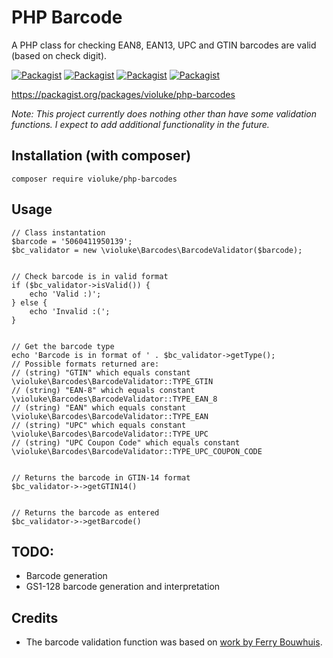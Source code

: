 # PHP Barcode
A PHP class for checking EAN8, EAN13, UPC and GTIN barcodes are valid (based on check digit).

[![Packagist](https://img.shields.io/packagist/v/violuke/php-barcodes.svg?maxAge=2592000)]()
[![Packagist](https://img.shields.io/packagist/dt/violuke/php-barcodes.svg?maxAge=2592000)]()
[![Packagist](https://img.shields.io/packagist/dm/violuke/php-barcodes.svg?maxAge=2592000)]()
[![Packagist](https://img.shields.io/packagist/l/violuke/php-barcodes.svg?maxAge=2592000)]()

https://packagist.org/packages/violuke/php-barcodes

_Note: This project currently does nothing other than have some validation functions. I expect to add additional functionality in the future._

## Installation (with composer)
```
composer require violuke/php-barcodes
```

## Usage
```
// Class instantation
$barcode = '5060411950139';
$bc_validator = new \violuke\Barcodes\BarcodeValidator($barcode);


// Check barcode is in valid format
if ($bc_validator->isValid()) {
	echo 'Valid :)';
} else {
	echo 'Invalid :(';
}


// Get the barcode type
echo 'Barcode is in format of ' . $bc_validator->getType();
// Possible formats returned are:
// (string) "GTIN" which equals constant \violuke\Barcodes\BarcodeValidator::TYPE_GTIN
// (string) "EAN-8" which equals constant \violuke\Barcodes\BarcodeValidator::TYPE_EAN_8
// (string) "EAN" which equals constant \violuke\Barcodes\BarcodeValidator::TYPE_EAN
// (string) "UPC" which equals constant \violuke\Barcodes\BarcodeValidator::TYPE_UPC
// (string) "UPC Coupon Code" which equals constant \violuke\Barcodes\BarcodeValidator::TYPE_UPC_COUPON_CODE


// Returns the barcode in GTIN-14 format
$bc_validator->->getGTIN14()


// Returns the barcode as entered
$bc_validator->->getBarcode()
```

## TODO:
* Barcode generation
* GS1-128 barcode generation and interpretation

## Credits
* The barcode validation function was based on [work by Ferry Bouwhuis](http://www.phpclasses.org/package/8560-PHP-Detect-type-and-check-EAN-and-UPC-barcodes.html).